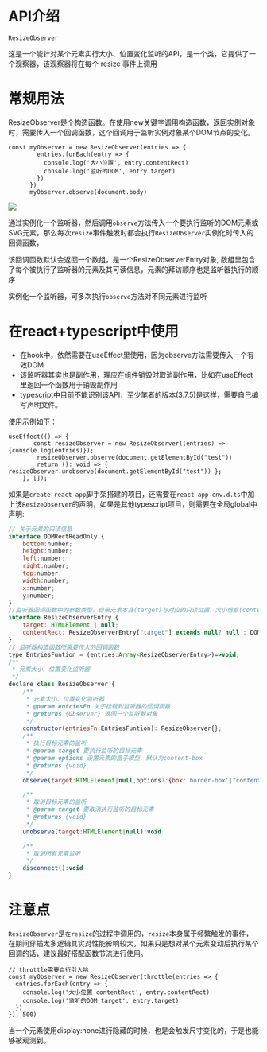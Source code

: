 # API介绍

`ResizeObserver`

这是一个能针对某个元素实行大小、位置变化监听的API，是一个类，它提供了一个观察器，该观察器将在每个 resize 事件上调用

# 常规用法
ResizeObserver是个构造函数。在使用new关键字调用构造函数，返回实例对象时，需要传入一个回调函数，这个回调用于监听实例对象某个DOM节点的变化。
```
const myObserver = new ResizeObserver(entries => {
        entries.forEach(entry => {
          console.log('大小位置', entry.contentRect)
          console.log('监听的DOM', entry.target)
        })
      })
      myObserver.observe(document.body)
```
![](https://pic4.zhimg.com/80/v2-a352b57d60d9914386a4073b066e4127_720w.jpg)

通过实例化一个监听器，然后调用`observe`方法传入一个要执行监听的DOM元素或SVG元素，那么每次`resize`事件触发时都会执行`ResizeObserver`实例化时传入的回调函数，

该回调函数默认会返回一个数组，是一个ResizeObserverEntry对象, 数组里包含了每个被执行了监听器的元素及其可读信息，元素的拜访顺序也是监听器执行的顺序

实例化一个监听器，可多次执行`observe`方法对不同元素进行监听

# 在react+typescript中使用
- 在hook中，依然需要在useEffect里使用，因为observe方法需要传入一个有效DOM
- 该监听器其实也是副作用，理应在组件销毁时取消副作用，比如在useEffect里返回一个函数用于销毁副作用
- typescript中目前不能识别该API，至少笔者的版本(3.7.5)是这样，需要自己编写声明文件。

使用示例如下：
```
useEffect(() => {
       const resizeObserver = new ResizeObserver((entries) => {console.log(entries)});
        resizeObserver.observe(document.getElementById("test"))
        return (): void => { resizeObserver.unobserve(document.getElementById("test")) };
    }, []);
```

如果是`create-react-app`脚手架搭建的项目，还需要在`react-app-env.d.ts`中加上该`ResizeObserver`的声明，如果是其他typescript项目，则需要在全局global中声明:
```js
// 关于元素的只读信息
interface DOMRectReadOnly {
    bottom:number;
    height:number;
    left:number;
    right:number;
    top:number;
    width:number;
    x:number;
    y:number;
}
//监听器回调函数中的参数类型，自带元素本身(target)与对应的只读位置、大小信息(contentRect)
interface ResizeObserverEntry {
    target: HTMLElement | null;
    contentRect: ResizeObserverEntry["target"] extends null? null : DOMRectReadOnly
}
// 监听器构造函数所需要传入的回调函数
type EntriesFuntion = (entries:Array<ResizeObserverEntry>)=>void;
/**
 * 元素大小、位置变化监听器
 */
declare class ResizeObserver {
    /**
     * 元素大小、位置变化监听器
     * @param entriesFn 关于挂载到监听器的回调函数
     * @returns {Observer} 返回一个监听器对象
     */
    constructor(entriesFn:EntriesFuntion): ResizeObserver{};
    /**
     * 执行目标元素的监听
     * @param target 要执行监听的目标元素
     * @param options 设置元素的盒子模型，默认为content-box
     * @returns {void}
     */
    observe(target:HTMLElement|null,options?:{box:'border-box'|"content-box"}):void;

    /**
     * 取消目标元素的监听
     * @param target 要取消执行监听的目标元素
     * @returns {void}
     */
    unobserve(target:HTMLElement|null):void

    /**
     * 取消所有元素监听
     */
    disconnect():void
}
```

# 注意点
`ResizeObserver`是`在resize`的过程中调用的，`resize`本身属于频繁触发的事件，在期间穿插太多逻辑其实对性能影响较大，如果只是想对某个元素变动后执行某个回调的话，建议最好搭配函数节流进行使用。
```
// throttle需要自行引入哈
const myObserver = new ResizeObserver(throttle(entries => {
  entries.forEach(entry => {
    console.log('大小位置 contentRect', entry.contentRect)
    console.log('监听的DOM target', entry.target)
  })
}), 500)
```

当一个元素使用display:none进行隐藏的时候，也是会触发尺寸变化的，于是也能够被观测到。
